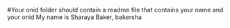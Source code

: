 #Your onid folder should contain a readme file that contains your name and your onid
My name is Sharaya Baker, bakersha

